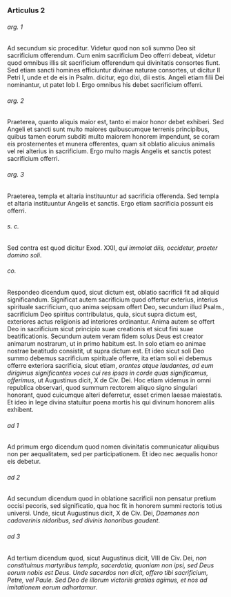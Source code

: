 ### Articulus 2

###### arg. 1
Ad secundum sic proceditur. Videtur quod non soli summo Deo sit sacrificium offerendum. Cum enim sacrificium Deo offerri debeat, videtur quod omnibus illis sit sacrificium offerendum qui divinitatis consortes fiunt. Sed etiam sancti homines efficiuntur divinae naturae consortes, ut dicitur II Petri I, unde et de eis in Psalm. dicitur, ego dixi, dii estis. Angeli etiam filii Dei nominantur, ut patet Iob I. Ergo omnibus his debet sacrificium offerri.

###### arg. 2
Praeterea, quanto aliquis maior est, tanto ei maior honor debet exhiberi. Sed Angeli et sancti sunt multo maiores quibuscumque terrenis principibus, quibus tamen eorum subditi multo maiorem honorem impendunt, se coram eis prosternentes et munera offerentes, quam sit oblatio alicuius animalis vel rei alterius in sacrificium. Ergo multo magis Angelis et sanctis potest sacrificium offerri.

###### arg. 3
Praeterea, templa et altaria instituuntur ad sacrificia offerenda. Sed templa et altaria instituuntur Angelis et sanctis. Ergo etiam sacrificia possunt eis offerri.

###### s. c.
Sed contra est quod dicitur Exod. XXII, *qui immolat diis, occidetur, praeter domino soli*.

###### co.
Respondeo dicendum quod, sicut dictum est, oblatio sacrificii fit ad aliquid significandum. Significat autem sacrificium quod offertur exterius, interius spirituale sacrificium, quo anima seipsam offert Deo, secundum illud Psalm., sacrificium Deo spiritus contribulatus, quia, sicut supra dictum est, exteriores actus religionis ad interiores ordinantur. Anima autem se offert Deo in sacrificium sicut principio suae creationis et sicut fini suae beatificationis. Secundum autem veram fidem solus Deus est creator animarum nostrarum, ut in primo habitum est. In solo etiam eo animae nostrae beatitudo consistit, ut supra dictum est. Et ideo sicut soli Deo summo debemus sacrificium spirituale offerre, ita etiam soli ei debemus offerre exteriora sacrificia, sicut etiam, *orantes atque laudantes, ad eum dirigimus significantes voces cui res ipsas in corde quas significamus, offerimus*, ut Augustinus dicit, X de Civ. Dei. Hoc etiam videmus in omni republica observari, quod summum rectorem aliquo signo singulari honorant, quod cuicumque alteri deferretur, esset crimen laesae maiestatis. Et ideo in lege divina statuitur poena mortis his qui divinum honorem aliis exhibent.

###### ad 1
Ad primum ergo dicendum quod nomen divinitatis communicatur aliquibus non per aequalitatem, sed per participationem. Et ideo nec aequalis honor eis debetur.

###### ad 2
Ad secundum dicendum quod in oblatione sacrificii non pensatur pretium occisi pecoris, sed significatio, qua hoc fit in honorem summi rectoris totius universi. Unde, sicut Augustinus dicit, X de Civ. Dei, *Daemones non cadaverinis nidoribus, sed divinis honoribus gaudent*.

###### ad 3
Ad tertium dicendum quod, sicut Augustinus dicit, VIII de Civ. Dei, *non constituimus martyribus templa, sacerdotia, quoniam non ipsi, sed Deus eorum nobis est Deus. Unde sacerdos non dicit, offero tibi sacrificium, Petre, vel Paule. Sed Deo de illorum victoriis gratias agimus, et nos ad imitationem eorum adhortamur*.

